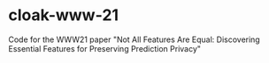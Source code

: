 # cloak-www-21
Code  for the WWW21 paper "Not All Features Are Equal: Discovering Essential Features for Preserving Prediction Privacy"
